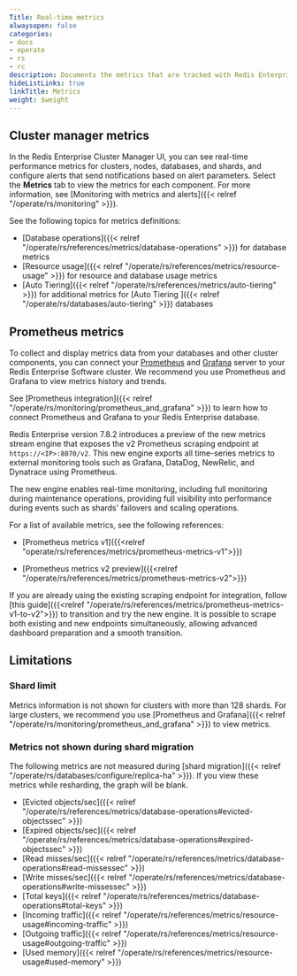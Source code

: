 ```yaml
---
Title: Real-time metrics
alwaysopen: false
categories:
- docs
- operate
- rs
- rc
description: Documents the metrics that are tracked with Redis Enterprise Software.
hideListLinks: true
linkTitle: Metrics
weight: $weight
---
```


## Cluster manager metrics

In the Redis Enterprise Cluster Manager UI, you can see real-time performance metrics for clusters, nodes, databases, and shards, and configure alerts that send notifications based on alert parameters. Select the **Metrics** tab to view the metrics for each component. For more information, see [Monitoring with metrics and alerts]({{< relref "/operate/rs/monitoring" >}}).

See the following topics for metrics definitions:
- [Database operations]({{< relref "/operate/rs/references/metrics/database-operations" >}}) for database metrics
- [Resource usage]({{< relref "/operate/rs/references/metrics/resource-usage" >}}) for resource and database usage metrics
- [Auto Tiering]({{< relref "/operate/rs/references/metrics/auto-tiering" >}}) for additional metrics for [Auto Tiering ]({{< relref "/operate/rs/databases/auto-tiering" >}}) databases

## Prometheus metrics

To collect and display metrics data from your databases and other cluster components,
you can connect your [Prometheus](https://prometheus.io/) and [Grafana](https://grafana.com/) server to your Redis Enterprise Software cluster. We recommend you use Prometheus and Grafana to view metrics history and trends.

See [Prometheus integration]({{< relref "/operate/rs/monitoring/prometheus_and_grafana" >}}) to learn how to connect Prometheus and Grafana to your Redis Enterprise database.

Redis Enterprise version 7.8.2 introduces a preview of the new metrics stream engine that exposes the v2  Prometheus scraping endpoint at `https://<IP>:8070/v2`.
This new engine exports all time-series metrics to external monitoring tools such as Grafana, DataDog, NewRelic, and Dynatrace using Prometheus.

The new engine enables real-time monitoring, including full monitoring during maintenance operations, providing full visibility into performance during events such as shards' failovers and scaling operations.

For a list of available metrics, see the following references:

- [Prometheus metrics v1]({{<relref "operate/rs/references/metrics/prometheus-metrics-v1">}})

- [Prometheus metrics v2 preview]({{<relref "/operate/rs/references/metrics/prometheus-metrics-v2">}})

If you are already using the existing scraping endpoint for integration, follow [this guide]({{<relref "/operate/rs/references/metrics/prometheus-metrics-v1-to-v2">}}) to transition and try the new engine. It is possible to scrape both existing and new endpoints simultaneously, allowing advanced dashboard preparation and a smooth transition.

## Limitations

### Shard limit

Metrics information is not shown for clusters with more than 128 shards. For large clusters, we recommend you use [Prometheus and Grafana]({{< relref "/operate/rs/monitoring/prometheus_and_grafana" >}}) to view metrics.

### Metrics not shown during shard migration

The following metrics are not measured during [shard migration]({{< relref "/operate/rs/databases/configure/replica-ha" >}}). If you view these metrics while resharding, the graph will be blank.

- [Evicted objects/sec]({{< relref "/operate/rs/references/metrics/database-operations#evicted-objectssec" >}})
- [Expired objects/sec]({{< relref "/operate/rs/references/metrics/database-operations#expired-objectssec" >}})
- [Read misses/sec]({{< relref "/operate/rs/references/metrics/database-operations#read-missessec" >}})
- [Write misses/sec]({{< relref "/operate/rs/references/metrics/database-operations#write-missessec" >}})
- [Total keys]({{< relref "/operate/rs/references/metrics/database-operations#total-keys" >}})
- [Incoming traffic]({{< relref "/operate/rs/references/metrics/resource-usage#incoming-traffic" >}})
- [Outgoing traffic]({{< relref "/operate/rs/references/metrics/resource-usage#outgoing-traffic" >}})
- [Used memory]({{< relref "/operate/rs/references/metrics/resource-usage#used-memory" >}})